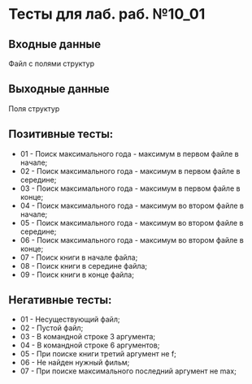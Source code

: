 ﻿# Тесты для лаб. раб. №10_01

## Входные данные
Файл с полями структур

## Выходные данные
Поля структур

## Позитивные тесты:
- 01 - Поиск максимального года - максимум в первом файле в начале;
- 02 - Поиск максимального года - максимум в первом файле в середине;
- 03 - Поиск максимального года - максимум в первом файле в конце;
- 04 - Поиск максимального года - максимум во втором файле в начале;
- 05 - Поиск максимального года - максимум во втором файле в середине;
- 06 - Поиск максимального года - максимум во втором файле в конце;
- 07 - Поиск книги в начале файла;
- 08 - Поиск книги в середине файла;
- 09 - Поиск книги в конце файла;

## Негативные тесты:
- 01 - Несуществующий файл;
- 02 - Пустой файл;
- 03 - В командной строке 3 аргумента;
- 04 - В командной строке 6 аргументов;
- 05 - При поиске книги третий аргумент не f;
- 06 - Не найден нужный фильм;
- 07 - При поиске максимального последний аргумент не max;

